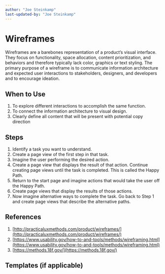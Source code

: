 ```yaml
---
author: "Joe Steinkamp"
last-updated-by: "Joe Steinkamp"
---
```


# Wireframes

Wireframes are a barebones representation of a product’s visual interface. They focus on functionality, space allocation, content prioritization, and behaviors and therefore typically lack color, graphics or text styling. The primary purpose of a wireframe is to communicate information architecture and expected user interactions to stakeholders, designers, and developers and to encourage ideation.

## When to Use

1. To explore different interactions to accomplish the same function.
2. To connect the information architecture to visual design.
3. Clearly define all content that will be present with potential copy direction

## Steps

1. Identify a task you want to understand.
2. Create a page view of the first step in that task.
3. Imagine the user performing the desired action.
4. Create a page view that displays the result of that action. Continue creating page views until the task is completed. This is called the Happy Path.
5. Return to the start page and imagine actions that would take the user off the Happy Path.
6. Create page views that display the results of those actions.
7. Now imagine alternative ways to complete the task. Go back to Step 1 and create page views that describe the alternative paths.

## References

1. [http://practicaluxmethods.com/product/wireframes/](http://practicaluxmethods.com/product/wireframes/)
2. [https://www.usability.gov/how-to-and-tools/methods/wireframing.html](https://www.usability.gov/how-to-and-tools/methods/wireframing.html)
3. [https://methods.18f.gov/](https://methods.18f.gov/)

## Templates \(if applicable\)



